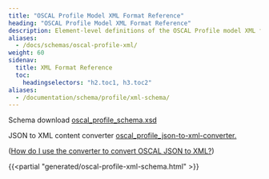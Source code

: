 ```yaml
---
title: "OSCAL Profile Model XML Format Reference"
heading: "OSCAL Profile Model XML Format Reference"
description: Element-level definitions of the OSCAL Profile model XML format.
aliases:
  - /docs/schemas/oscal-profile-xml/
weight: 60
sidenav:
  title: XML Format Reference
  toc:
    headingselectors: "h2.toc1, h3.toc2"
aliases:
  - /documentation/schema/profile/xml-schema/
---
```


<p><span class="usa-tag">Schema download</span> <a href="/artifacts/xml/schema/oscal_profile_schema.xsd">oscal_profile_schema.xsd</a></p>
<p><span class="usa-tag">JSON to XML content converter</span>  <a href="/artifacts/xml/converter/oscal_profile_json-to-xml-converter.xsl">oscal_profile_json-to-xml-converter.</a></p>
<p>(<a href="?">How do I use the converter to convert OSCAL JSON to XML?</a>)</p>

{{<partial "generated/oscal-profile-xml-schema.html" >}}
